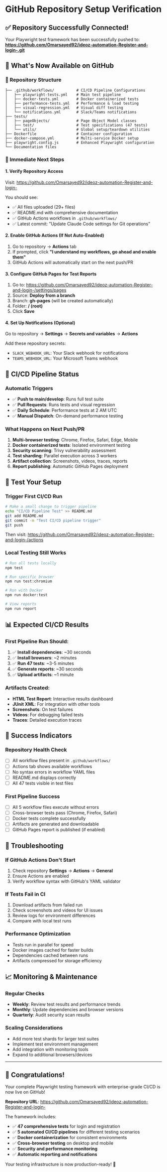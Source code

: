 # GitHub Repository Setup Verification

## ✅ Repository Successfully Connected!

Your Playwright test framework has been successfully pushed to:
**https://github.com/Omarsayed92/ideoz-automation-Register-and-login-.git**

## 🎯 What's Now Available on GitHub

### 📁 Repository Structure
```
├── .github/workflows/          # CI/CD Pipeline Configurations
│   ├── playwright-tests.yml    # Main test pipeline
│   ├── docker-tests.yml        # Docker containerized tests
│   ├── performance-tests.yml   # Performance & load testing
│   ├── visual-regression.yml   # Visual diff testing
│   └── notifications.yml       # Slack/Teams notifications
├── tests/
│   ├── pageObjects/            # Page Object Model classes
│   ├── test/                   # Test specifications (47 tests)
│   └── utils/                  # Global setup/teardown utilities
├── Dockerfile                  # Container configuration
├── docker-compose.yml          # Multi-service Docker setup
├── playwright.config.js        # Enhanced Playwright configuration
└── Documentation files
```

### 🚀 Immediate Next Steps

#### 1. **Verify Repository Access**
Visit: https://github.com/Omarsayed92/ideoz-automation-Register-and-login-

You should see:
- ✅ All files uploaded (29+ files)
- ✅ README.md with comprehensive documentation
- ✅ GitHub Actions workflows in `.github/workflows/`
- ✅ Latest commit: "Update Claude Code settings for Git operations"

#### 2. **Enable GitHub Actions (If Not Auto-Enabled)**
1. Go to repository → **Actions** tab
2. If prompted, click **"I understand my workflows, go ahead and enable them"**
3. GitHub Actions will automatically start on the next push/PR

#### 3. **Configure GitHub Pages for Test Reports**
1. Go to: https://github.com/Omarsayed92/ideoz-automation-Register-and-login-/settings/pages
2. Source: **Deploy from a branch**
3. Branch: **gh-pages** (will be created automatically)
4. Folder: **/ (root)**
5. Click **Save**

#### 4. **Set Up Notifications (Optional)**
Go to repository → **Settings** → **Secrets and variables** → **Actions**

Add these repository secrets:
- `SLACK_WEBHOOK_URL`: Your Slack webhook for notifications
- `TEAMS_WEBHOOK_URL`: Your Microsoft Teams webhook

## 🔄 CI/CD Pipeline Status

### Automatic Triggers
- ✅ **Push to main/develop**: Runs full test suite
- ✅ **Pull Requests**: Runs tests and visual regression
- ✅ **Daily Schedule**: Performance tests at 2 AM UTC
- ✅ **Manual Dispatch**: On-demand performance testing

### What Happens on Next Push/PR
1. **Multi-browser testing**: Chrome, Firefox, Safari, Edge, Mobile
2. **Docker containerized tests**: Isolated environment testing
3. **Security scanning**: Trivy vulnerability assessment
4. **Test sharding**: Parallel execution across 3 workers
5. **Artifact collection**: Screenshots, videos, traces, reports
6. **Report publishing**: Automatic GitHub Pages deployment

## 🧪 Test Your Setup

### Trigger First CI/CD Run
```bash
# Make a small change to trigger pipeline
echo "CI/CD Pipeline Test" >> README.md
git add README.md
git commit -m "Test CI/CD pipeline trigger"
git push
```

Then visit: https://github.com/Omarsayed92/ideoz-automation-Register-and-login-/actions

### Local Testing Still Works
```bash
# Run all tests locally
npm test

# Run specific browser
npm run test:chromium

# Run with Docker
npm run docker:test

# View reports
npm run report
```

## 📊 Expected CI/CD Results

### First Pipeline Run Should:
1. ✅ **Install dependencies**: ~30 seconds
2. ✅ **Install browsers**: ~2 minutes
3. ✅ **Run 47 tests**: ~3-5 minutes
4. ✅ **Generate reports**: ~30 seconds
5. ✅ **Upload artifacts**: ~1 minute

### Artifacts Created:
- **HTML Test Report**: Interactive results dashboard
- **JUnit XML**: For integration with other tools
- **Screenshots**: On test failures
- **Videos**: For debugging failed tests
- **Traces**: Detailed execution traces

## 🎉 Success Indicators

### Repository Health Check
- [ ] All workflow files present in `.github/workflows/`
- [ ] Actions tab shows available workflows
- [ ] No syntax errors in workflow YAML files
- [ ] README.md displays correctly
- [ ] All 47 tests visible in test files

### First Pipeline Success
- [ ] All 5 workflow files execute without errors
- [ ] Cross-browser tests pass (Chrome, Firefox, Safari)
- [ ] Docker tests complete successfully
- [ ] Artifacts are generated and downloadable
- [ ] GitHub Pages report is published (if enabled)

## 🔧 Troubleshooting

### If GitHub Actions Don't Start
1. Check repository **Settings** → **Actions** → **General**
2. Ensure Actions are enabled
3. Verify workflow syntax with GitHub's YAML validator

### If Tests Fail in CI
1. Download artifacts from failed run
2. Check screenshots and videos for UI issues
3. Review logs for environment differences
4. Compare with local test runs

### Performance Optimization
- Tests run in parallel for speed
- Docker images cached for faster builds
- Dependencies cached between runs
- Artifacts compressed for storage efficiency

## 📈 Monitoring & Maintenance

### Regular Checks
- **Weekly**: Review test results and performance trends
- **Monthly**: Update dependencies and browser versions
- **Quarterly**: Audit security scan results

### Scaling Considerations
- Add more test shards for larger test suites
- Implement test environment management
- Add integration with monitoring tools
- Expand to additional browsers/devices

---

## 🎊 Congratulations!

Your complete Playwright testing framework with enterprise-grade CI/CD is now live on GitHub!

**Repository URL**: https://github.com/Omarsayed92/ideoz-automation-Register-and-login-

The framework includes:
- ✅ **47 comprehensive tests** for login and registration
- ✅ **5 automated CI/CD pipelines** for different testing scenarios
- ✅ **Docker containerization** for consistent environments
- ✅ **Cross-browser testing** on desktop and mobile
- ✅ **Security and performance monitoring**
- ✅ **Automatic reporting and notifications**

Your testing infrastructure is now production-ready! 🚀